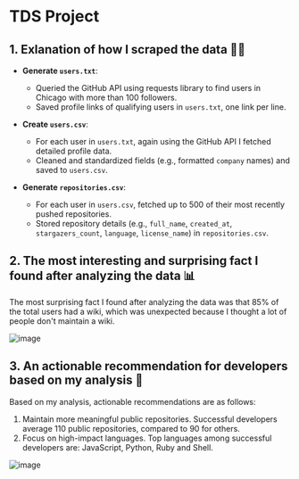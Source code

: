 # TDS Project



## 1. Exlanation of how I scraped the data 🧑‍🏫

- **Generate `users.txt`**:
   - Queried the GitHub API using requests library to find users in Chicago with more than 100 followers.
   - Saved profile links of qualifying users in `users.txt`, one link per line.

- **Create `users.csv`**:
   - For each user in `users.txt`, again using the GitHub API I fetched detailed profile data.
   - Cleaned and standardized fields (e.g., formatted `company` names) and saved to `users.csv`.

- **Generate `repositories.csv`**:
   - For each user in `users.csv`, fetched up to 500 of their most recently pushed repositories.
   - Stored repository details (e.g., `full_name`, `created_at`, `stargazers_count`, `language`, `license_name`) in `repositories.csv`.

## 2. The most interesting and surprising fact I found after analyzing the data 📊
The most surprising fact I found after analyzing the data was that 85% of the total users had a wiki, which was unexpected because I thought a lot of people don't maintain a wiki.    

![image](https://github.com/user-attachments/assets/1b766d0c-0666-473c-83b8-7c19516369d3)



## 3. An actionable recommendation for developers based on my analysis 🦾
Based on my analysis, actionable recommendations are as follows:
1. Maintain more meaningful public repositories. Successful developers average 110 public repositories, compared to 90 for others.
2. Focus on high-impact languages. Top languages among successful developers are: JavaScript, Python, Ruby and Shell.
   
![image](https://github.com/user-attachments/assets/46142748-cbd4-48b9-868a-14d51e6691e6)

